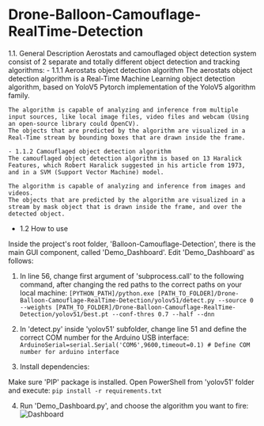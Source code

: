 # Drone-Balloon-Camouflage-RealTime-Detection


1.1. General Description
Aerostats and camouflaged object detection system consist of 2 separate and totally different object detection and tracking algorithms:
	- 1.1.1	Aerostats object detection algorithm
	The aerostats object detection algorithm is a Real-Time Machine Learning object detection algorithm, based on YoloV5 Pytorch implementation of the YoloV5 algorithm 		family.

	The algorithm is capable of analyzing and inference from multiple input sources, like local image files, video files and webcam (Using an open-source library could OpenCV).
	The objects that are predicted by the algorithm are visualized in a Real-Time stream by bounding boxes that are drawn inside the frame. 

	- 1.1.2	Camouflaged object detection algorithm
	The camouflaged object detection algorithm is based on 13 Haralick Features, which Robert Haralick suggested in his article from 1973, and in a SVM (Support Vector Machine) model.

	The algorithm is capable of analyzing and inference from images and videos.
	The objects that are predicted by the algorithm are visualized in a stream by mask object that is drawn inside the frame, and over the detected object. 
	
- 1.2 How to use

Inside the project's root folder, 'Balloon-Camouflage-Detection', there is the main GUI component, called 'Demo_Dashboard'.
Edit 'Demo_Dashboard' as follows:
1)	In line 56, change first argument of 'subprocess.call' to the following command, after changing the red paths to the correct paths on your local machine:
`[PYTHON_PATH]/python.exe [PATH_TO_FOLDER]/Drone-Balloon-Camouflage-RealTime-Detection/yolov51/detect.py --source 0 --weights [PATH_TO_FOLDER]/Drone-Balloon-Camouflage-RealTime-Detection/yolov51/best.pt --conf-thres 0.7 --half --dnn`


2) In 'detect.py' inside 'yolov51' subfolder, change line 51 and define the correct COM number for the Arduino USB interface:
`ArduinoSerial=serial.Serial('COM6',9600,timeout=0.1) # Define COM number for arduino interface`
	
3)	Install dependencies:

Make sure 'PIP' package is installed.
Open PowerShell from 'yolov51' folder and execute:
`pip install -r requirements.txt`

4) Run 'Demo_Dashboard.py', and choose the algorithm you want to fire:
![Dashboard](https://eamobileisrael.com/demodash.png)
 

	

